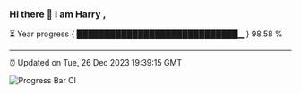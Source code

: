 ### Hi there 👋 I am Harry , 

⏳ Year progress { █████████████████████████████▁ } 98.58 %

---

⏰ Updated on Tue, 26 Dec 2023 19:39:15 GMT

![Progress Bar CI](https://github.com/duykhang68/duykhang68/workflows/Progress%20Bar%20CI/badge.svg)
